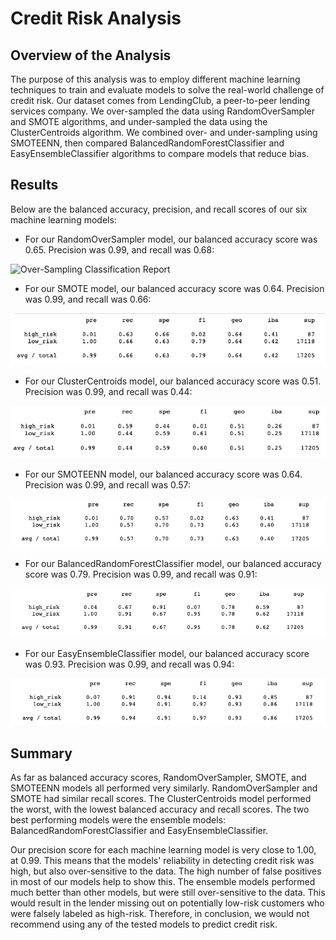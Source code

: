 # Credit Risk Analysis

## Overview of the Analysis

The purpose of this analysis was to employ different machine learning techniques to train and evaluate models to solve the real-world challenge of credit risk. Our dataset comes from LendingClub, a peer-to-peer lending services company. We over-sampled the data using RandomOverSampler and SMOTE algorithms, and under-sampled the data using the ClusterCentroids algorithm. We combined over- and under-sampling using SMOTEENN, then compared BalancedRandomForestClassifier and EasyEnsembleClassifier algorithms to compare models that reduce bias.

## Results

Below are the balanced accuracy, precision, and recall scores of our six machine learning models:

- For our RandomOverSampler model, our balanced accuracy score was 0.65. Precision was 0.99, and recall was 0.68:

![Over-Sampling Classification Report](/images/oversample.png)

- For our SMOTE model, our balanced accuracy score was 0.64. Precision was 0.99, and recall was 0.66:

![SMOTE Classification Report](/images/smote.png)

- For our ClusterCentroids model, our balanced accuracy score was 0.51. Precision was 0.99, and recall was 0.44:

![ClusterCentroids Classification Report](/images/undersample.png)

- For our SMOTEENN model, our balanced accuracy score was 0.64. Precision was 0.99, and recall was 0.57:

![SMOTEENN Classification Report](/images/smoteenn.png)

- For our BalancedRandomForestClassifier model, our balanced accuracy score was 0.79. Precision was 0.99, and recall was 0.91:

![BalancedRandomForestClassifier Classification Report](/images/brfc.png)

- For our EasyEnsembleClassifier model, our balanced accuracy score was 0.93. Precision was 0.99, and recall was 0.94:

![EasyEnsembleClassifier Classification Report](/images/eec.png)

## Summary

As far as balanced accuracy scores, RandomOverSampler, SMOTE, and SMOTEENN models all performed very similarly. RandomOverSampler and SMOTE had similar recall scores. The ClusterCentroids model performed the worst, with the lowest balanced accuracy and recall scores. The two best performing models were the ensemble models: BalancedRandomForestClassifier and EasyEnsembleClassifier.

Our precision score for each machine learning model is very close to 1.00, at 0.99. This means that the models' reliability in detecting credit risk was high, but also over-sensitive to the data. The high number of false positives in most of our models help to show this. The ensemble models performed much better than other models, but were still over-sensitive to the data. This would result in the lender missing out on potentially low-risk customers who were falsely labeled as high-risk. Therefore, in conclusion, we would not recommend using any of the tested models to predict credit risk.